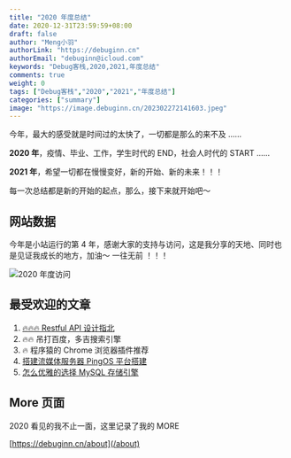 ```yaml
---
title: "2020 年度总结"
date: 2020-12-31T23:59:59+08:00
draft: false
author: "Meng小羽"
authorLink: "https://debuginn.cn"
authorEmail: "debuginn@icloud.com"
keywords: "Debug客栈,2020,2021,年度总结"
comments: true
weight: 0
tags: ["Debug客栈","2020","2021","年度总结"]
categories: ["summary"]
image: "https://image.debuginn.cn/202302272141603.jpeg"
---
```


今年，最大的感受就是时间过的太快了，一切都是那么的来不及 ......

**2020 年**，疫情、毕业、工作，学生时代的 END，社会人时代的 START ......

**2021 年**，希望一切都在慢慢变好，新的开始、新的未来！！！

每一次总结都是新的开始的起点，那么，接下来就开始吧～

## 网站数据

今年是小站运行的第 4 年，感谢大家的支持与访问，这是我分享的天地、同时也是见证我成长的地方，加油～ 一往无前 ！！！

![2020 年度访问](https://image.debuginn.cn/202302272142177.png)

## 最受欢迎的文章

1. [🔥🔥🔥 Restful API 设计指北](/p/design-restful-api/)
2. 🔥🔥 吊打百度，多吉搜索引擎
3. 🔥 程序猿的 Chrome 浏览器插件推荐
4. [搭建流媒体服务器 PingOS 平台搭建](/p/pingos-build-sever/)
5. [怎么优雅的选择 MySQL 存储引擎](/p/mysql-chooes-storage-engine/)

## More 页面

2020 看见的我不止一面，这里记录了我的 MORE

[https://debuginn.cn/about](/about)